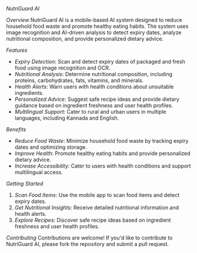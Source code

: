 
*NutriGuard AI*

*Overview*
NutriGuard AI is a mobile-based AI system designed to reduce household food waste and promote healthy eating habits. The system uses image recognition and AI-driven analysis to detect expiry dates, analyze nutritional composition, and provide personalized dietary advice.

*Features*
- *Expiry Detection*: Scan and detect expiry dates of packaged and fresh food using image recognition and OCR.
- *Nutritional Analysis*: Determine nutritional composition, including proteins, carbohydrates, fats, vitamins, and minerals.
- *Health Alerts*: Warn users with health conditions about unsuitable ingredients.
- *Personalized Advice*: Suggest safe recipe ideas and provide dietary guidance based on ingredient freshness and user health profiles.
- *Multilingual Support*: Cater to rural and urban users in multiple languages, including Kannada and English.

*Benefits*
- *Reduce Food Waste*: Minimize household food waste by tracking expiry dates and optimizing storage.
- *Improve Health*: Promote healthy eating habits and provide personalized dietary advice.
- *Increase Accessibility*: Cater to users with health conditions and support multilingual access.

*Getting Started*
1. *Scan Food Items*: Use the mobile app to scan food items and detect expiry dates.
2. *Get Nutritional Insights*: Receive detailed nutritional information and health alerts.
3. *Explore Recipes*: Discover safe recipe ideas based on ingredient freshness and user health profiles.

*Contributing*
Contributions are welcome! If you'd like to contribute to NutriGuard AI, please fork the repository and submit a pull request.

